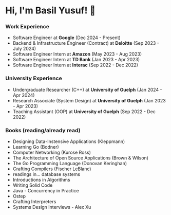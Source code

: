 # Hi, I'm Basil Yusuf! 👋


### Work Experience

- Software Engineer at **Google** (Dec 2024 - Present)
- Backend & Infrastructure Engineer (Contract) at **Deloitte** (Sep 2023 - July 2024)
- Software Engineer Intern at **Amazon** (May 2023 - Aug 2023)
- Software Engineer Intern at **TD Bank** (Jan 2023 - Apr 2023)
- Software Engineer Intern at **Interac** (Sep 2022 - Dec 2022)
    
### University Experience

- Undergraduate Researcher (C++) at **University of Guelph** (Jan 2024 - Apr 2024)
- Research Associate (System Design) at **University of Guelph** (Jan 2023 - Apr 2023)
- Teaching Assistant (OOP) at **University of Guelph** (Sep 2022 - Dec 2022)

### Books (reading/already read)

- Designing Data-Instensive Applications (Kleppmann)
- Learning Go (Bodner)
- Computer Networking (Kurose Ross)
- The Architecture of Open Source Applications (Brown & Wilson)
- The Go Programming Language (Donovan Keringhan)
- Crafting Compilers (Fischer LeBlanc)
- readings in... database systems
- Introductions in Algorithms
- Writing Solid Code
- Java - Concurrency in Practice
- Ostep
- Crafting Interpreters
- Systems Design Interviews - Alex Xu 
